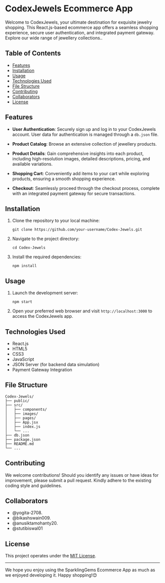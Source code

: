 # CodexJewels Ecommerce App 

Welcome to CodexJewels, your ultimate destination for exquisite jewelry shopping. This React.js-based ecommerce app offers a seamless shopping experience, secure user authentication, and integrated payment gateway. Explore our wide range of jewellery collections..



## Table of Contents

- [Features](#features)
- [Installation](#installation)
- [Usage](#usage)
- [Technologies Used](#technologies-used)
- [File Structure](#file-structure)
- [Contributing](#contributing)
- [Collaborators](#collaborators)
- [License](#license)

## Features

- **User Authentication**: Securely sign up and log in to your CodexJewels account. User data for authentication is managed through a `db.json` file.

- **Product Catalog**: Browse an extensive collection of jewellery products.

- **Product Details**: Gain comprehensive insights into each product, including high-resolution images, detailed descriptions, pricing, and available variations.
  
- **Shopping Cart**: Conveniently add items to your cart while exploring products, ensuring a smooth shopping experience.

- **Checkout**: Seamlessly proceed through the checkout process, complete with an integrated payment gateway for secure transactions.

## Installation

1. Clone the repository to your local machine:
   ```
   git clone https://github.com/your-username/Codex-Jewels.git
   ```

2. Navigate to the project directory:
   ```
   cd Codex-Jewels
   ```

3. Install the required dependencies:
   ```
   npm install
   ```

## Usage

1. Launch the development server:
   ```
   npm start
   ```

2. Open your preferred web browser and visit `http://localhost:3000` to access the CodexJewels app.

## Technologies Used

- React.js
- HTML5
- CSS3
- JavaScript
- JSON Server (for backend data simulation)
- Payment Gateway Integration 

## File Structure

```
Codex-Jewels/
├── public/
├── src/
│   ├── components/
│   ├── images/
│   ├── pages/
│   ├── App.jsx
│   ├── index.js
│   └── ...
├── db.json
├── package.json
├── README.md
└── ...
```

## Contributing

We welcome contributions! Should you identify any issues or have ideas for improvement, please submit a pull request. Kindly adhere to the existing coding style and guidelines.

## Collaborators

- @yogita-2708.
- @bikashswain009.
- @anusiktamohanty20.
- @stutibiswal01

## License

This project operates under the [MIT License](LICENSE).

---

We hope you enjoy using the SparklingGems Ecommerce App as much as we enjoyed developing it. Happy shopping!😊
